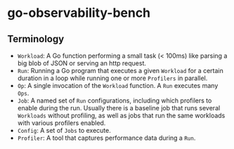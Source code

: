 # go-observability-bench

## Terminology

- `Workload`: A Go function performing a small task (< 100ms) like parsing a big blob of JSON or serving an http request.
- `Run`: Running a Go program that executes a given `Workload` for a certain duration in a loop while running one or more `Profilers` in parallel.
- `Op`: A single invocation of the `Workload` function. A `Run` executes many `Ops`.
- `Job`: A named set of `Run` configurations, including which profilers to enable during the run. Usually there is a baseline job that runs several `Workloads` without profiling, as well as jobs that run the same workloads with various profilers enabled.
- `Config`: A set of `Jobs` to execute.
- `Profiler`: A tool that captures performance data during a `Run`.
